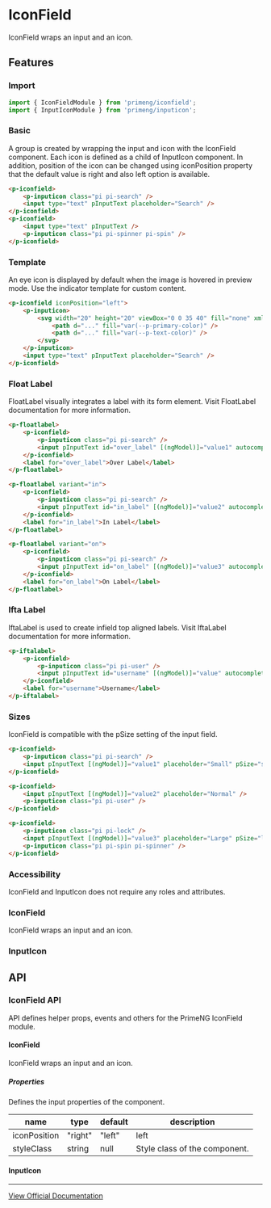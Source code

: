 # IconField

IconField wraps an input and an icon.

## Features

### Import

```typescript
import { IconFieldModule } from 'primeng/iconfield';
import { InputIconModule } from 'primeng/inputicon';
```

### Basic

A group is created by wrapping the input and icon with the IconField component. Each icon is defined as a child of InputIcon component. In addition, position of the icon can be changed using iconPosition property that the default value is right and also left option is available.

```html
<p-iconfield>
    <p-inputicon class="pi pi-search" />
    <input type="text" pInputText placeholder="Search" />
</p-iconfield>
<p-iconfield>
    <input type="text" pInputText />
    <p-inputicon class="pi pi-spinner pi-spin" />
</p-iconfield>
```

### Template

An eye icon is displayed by default when the image is hovered in preview mode. Use the indicator template for custom content.

```html
<p-iconfield iconPosition="left">
    <p-inputicon>
        <svg width="20" height="20" viewBox="0 0 35 40" fill="none" xmlns="http://www.w3.org/2000/svg">
            <path d="..." fill="var(--p-primary-color)" />
            <path d="..." fill="var(--p-text-color)" />
        </svg>
    </p-inputicon>
    <input type="text" pInputText placeholder="Search" />
</p-iconfield>
```

### Float Label

FloatLabel visually integrates a label with its form element. Visit FloatLabel documentation for more information.

```html
<p-floatlabel>
    <p-iconfield>
        <p-inputicon class="pi pi-search" />
        <input pInputText id="over_label" [(ngModel)]="value1" autocomplete="off" />
    </p-iconfield>
    <label for="over_label">Over Label</label>
</p-floatlabel>

<p-floatlabel variant="in">
    <p-iconfield>
        <p-inputicon class="pi pi-search" />
        <input pInputText id="in_label" [(ngModel)]="value2" autocomplete="off" />
    </p-iconfield>
    <label for="in_label">In Label</label>
</p-floatlabel>

<p-floatlabel variant="on">
    <p-iconfield>
        <p-inputicon class="pi pi-search" />
        <input pInputText id="on_label" [(ngModel)]="value3" autocomplete="off" />
    </p-iconfield>
    <label for="on_label">On Label</label>
</p-floatlabel>
```

### Ifta Label

IftaLabel is used to create infield top aligned labels. Visit IftaLabel documentation for more information.

```html
<p-iftalabel>
    <p-iconfield>
        <p-inputicon class="pi pi-user" />
        <input pInputText id="username" [(ngModel)]="value" autocomplete="off" />
    </p-iconfield>
    <label for="username">Username</label>
</p-iftalabel>
```

### Sizes

IconField is compatible with the pSize setting of the input field.

```html
<p-iconfield>
    <p-inputicon class="pi pi-search" />
    <input pInputText [(ngModel)]="value1" placeholder="Small" pSize="small" />
</p-iconfield>

<p-iconfield>
    <input pInputText [(ngModel)]="value2" placeholder="Normal" />
    <p-inputicon class="pi pi-user" />
</p-iconfield>

<p-iconfield>
    <p-inputicon class="pi pi-lock" />
    <input pInputText [(ngModel)]="value3" placeholder="Large" pSize="large" />
    <p-inputicon class="pi pi-spin pi-spinner" />
</p-iconfield>
```

### Accessibility

IconField and InputIcon does not require any roles and attributes.

### IconField

IconField wraps an input and an icon.

### InputIcon

## API

### IconField API

API defines helper props, events and others for the PrimeNG IconField module.

#### IconField

IconField wraps an input and an icon.

##### Properties

Defines the input properties of the component.

| name | type | default | description |
| --- | --- | --- | --- |
| iconPosition | "right" | "left" | left | Position of the icon. |
| styleClass | string | null | Style class of the component. |

#### InputIcon

---

[View Official Documentation](https://primeng.org/iconfield)
